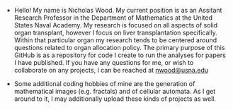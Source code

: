 - Hello! My name is Nicholas Wood. My current position is as an Assitant Research Professor in the Department of Mathematics at the United States Naval Academy. My research is focused on all aspects of solid organ transplant, however I focus on liver transplantation specifically. Within that particular organ my research tends to be centered around questions related to organ allocation policy. The primary purpose of this GitHub is as a repository for code I create to run the analyses for papers I have published. If you have any questions for me, or wish to collaborate on any projects, I can be reached at nwood@usna.edu

- Some additional coding hobbies of mine are the generation of mathematical images (e.g. fractals) and of cellular automata. As I get around to it, I may additionally upload these kinds of projects as well.


<!---
NicholasLinderWood/NicholasLinderWood is a ✨ special ✨ repository because its `README.md` (this file) appears on your GitHub profile.
You can click the Preview link to take a look at your changes.
--->
